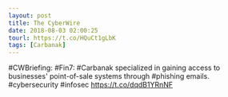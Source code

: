 ```yaml
---
layout: post
title: The CyberWire
date: 2018-08-03 02:00:25
tourl: https://t.co/HQuCt1gLbK
tags: [Carbanak]
---
```

#CWBriefing: #Fin7: #Carbanak specialized in gaining access to businesses' point-of-sale systems through #phishing emails. #cybersecurity #infosec https://t.co/dqdB1YRnNF